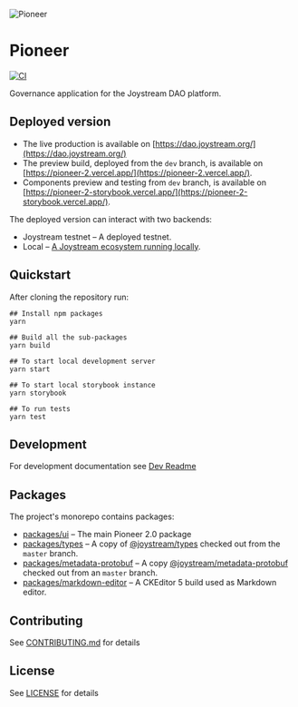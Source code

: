 ![Pioneer](https://user-images.githubusercontent.com/247363/116713796-699da780-a9d5-11eb-82b1-a42bccd642d7.png)


# Pioneer

[![CI](https://github.com/Joystream/pioneer/actions/workflows/CI.yml/badge.svg)](https://github.com/Joystream/pioneer/actions/workflows/CI.yml)

Governance application for the Joystream DAO platform.

## Deployed version

- The live production is available on [https://dao.joystream.org/](https://dao.joystream.org/)
- The preview build, deployed from the `dev` branch, is available on [https://pioneer-2.vercel.app/](https://pioneer-2.vercel.app/).
- Components preview and testing from `dev` branch, is available on [https://pioneer-2-storybook.vercel.app/](https://pioneer-2-storybook.vercel.app/).

The deployed version can interact with two backends:

- Joystream testnet – A deployed testnet.
- Local – [A Joystream ecosystem running locally](docs/testenv.md).

## Quickstart

After cloning the repository run:

```shell
## Install npm packages
yarn

## Build all the sub-packages
yarn build

## To start local development server
yarn start

## To start local storybook instance
yarn storybook

## To run tests
yarn test
```

## Development

For development documentation see [Dev Readme](docs/README.md)

## Packages

The project's monorepo contains packages:

- [packages/ui](packages/ui) – The main Pioneer 2.0 package
- [packages/types](packages/types) – A copy of [@joystream/types](https://github.com/Joystream/joystream/tree/master/types) checked out from the `master` branch.
- [packages/metadata-protobuf](packages/metadata-protobuf) – A copy [@joystream/metadata-protobuf](https://github.com/Joystream/joystream/tree/master/metadata-protobuf) checked out from an `master` branch.
- [packages/markdown-editor](packages/markdown-editor) – A CKEditor 5 build used as Markdown editor.

## Contributing

See [CONTRIBUTING.md](CONTRIBUTING.md) for details


## License

See [LICENSE](LICENSE) for details
